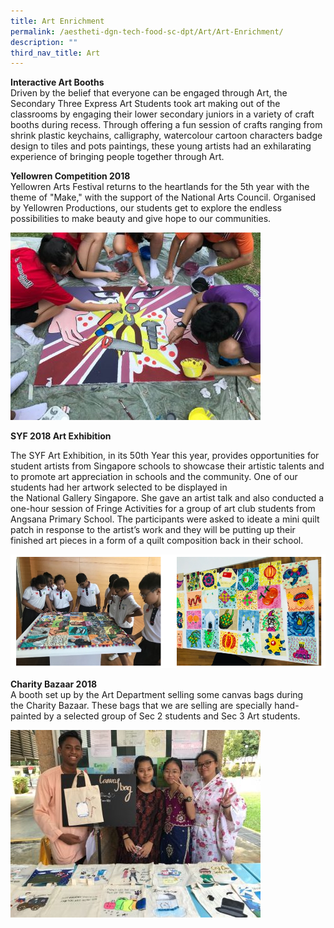 ```yaml
---
title: Art Enrichment
permalink: /aestheti-dgn-tech-food-sc-dpt/Art/Art-Enrichment/
description: ""
third_nav_title: Art
---
```

**Interactive Art Booths**  
Driven by the belief that everyone can be engaged through Art, the Secondary Three Express Art Students took art making out of the classrooms by engaging their lower secondary juniors in a variety of craft booths during recess. Through offering a fun session of crafts ranging from shrink plastic keychains, calligraphy, watercolour cartoon characters badge design to tiles and pots paintings, these young artists had an exhilarating experience of bringing people together through Art.



**Yellowren Competition 2018**  
Yellowren Arts Festival returns to the heartlands for the 5th year with the theme of "Make," with the support of the National Arts Council. Organised by Yellowren Productions, our students get to explore the endless possibilities to make beauty and give hope to our communities.

![](/images/Our%20Curriculum/Departments/Aesthetics,%20Design%20Technology/Art/Art%20Enrichment/E1.jpg)

**SYF 2018 Art Exhibition**

The SYF Art Exhibition, in its 50th Year this year, provides opportunities for student artists from Singapore schools to showcase their artistic talents and to promote art appreciation in schools and the community. One of our students had her artwork selected to be displayed in the National Gallery Singapore. She gave an artist talk and also conducted a one-hour session of Fringe Activities for a group of art club students from Angsana Primary School. The participants were asked to ideate a mini quilt patch in response to the artist’s work and they will be putting up their finished art pieces in a form of a quilt composition back in their school.

![](/images/Our%20Curriculum/Departments/Aesthetics,%20Design%20Technology/Art/Art%20Enrichment/E2.png)

**Charity Bazaar 2018**  
A booth set up by the Art Department selling some canvas bags during the Charity Bazaar. These bags that we are selling are specially hand-painted by a selected group of Sec 2 students and Sec 3 Art students.

![](/images/Our%20Curriculum/Departments/Aesthetics,%20Design%20Technology/Art/Art%20Enrichment/E3.jpg)
